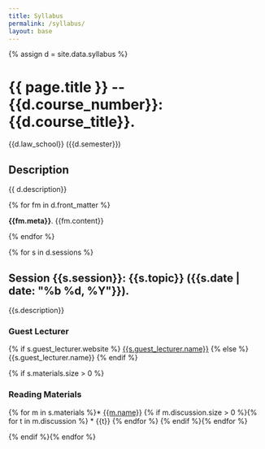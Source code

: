 ```yaml
---
title: Syllabus
permalink: /syllabus/
layout: base
---
```


{% assign d = site.data.syllabus %}

# {{ page.title }} -- {{d.course_number}}: {{d.course_title}}.

{{d.law_school}} ({{d.semester}})

## Description
{{ d.description}}

{% for fm in d.front_matter %}

**{{fm.meta}}**. {{fm.content}}

{% endfor %}

{% for s in d.sessions %}

## Session {{s.session}}: {{s.topic}} ({{s.date | date: "%b %d, %Y"}}).

{{s.description}}

### Guest Lecturer

{% if s.guest_lecturer.website %}
[{{s.guest_lecturer.name}}]({{s.guest_lecturer.website}})
{% else %}
{{s.guest_lecturer.name}}
{% endif %}

{% if s.materials.size > 0 %}

### Reading Materials

{% for m in s.materials %}* [{{m.name}}]({{m.url}})
{% if m.discussion.size > 0 %}{% for t in m.discussion %}  * {{t}}
{% endfor %}
{% endif %}{% endfor %}

{% endif %}{% endfor %}
